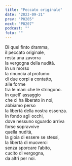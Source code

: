 ```yaml
---
title: "Peccato originale"
date: "2023-09-21"
prev: "P0205"
next: "P0207"
podcast: ""
foto: ""
---
```


Di quel finto dramma,  
il peccato originale,  
resta una zavorra  
la vergogna della nudità.  
In un morso   
la rinuncia al profumo  
di due corpi a contatto,  
alle forme  
tra le mani che le stringono.  
In quell' assaggio  
che ci ha liberato in noi,  
abbiamo perso  
la libertà della nostra essenza.  
In fondo agli occhi,  
dove nessuno sguardo arriva  
forse sopravvive   
quella nudità,  
la gioia di essere se stessi,  
la libertà di muoverci  
senza sporcare l’abito,  
cucito di vergogna,  
da altri per noi.